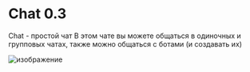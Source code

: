 # Chat 0.3

Chat - простой чат
В этом чате вы можете общаться в одиночных и групповых чатах, также можно общаться с ботами (и создавать их)

![изображение](https://github.com/Jindderrr/LiteChat/assets/151062645/9d1058dd-2def-4fa0-acd9-585c400fa074)
